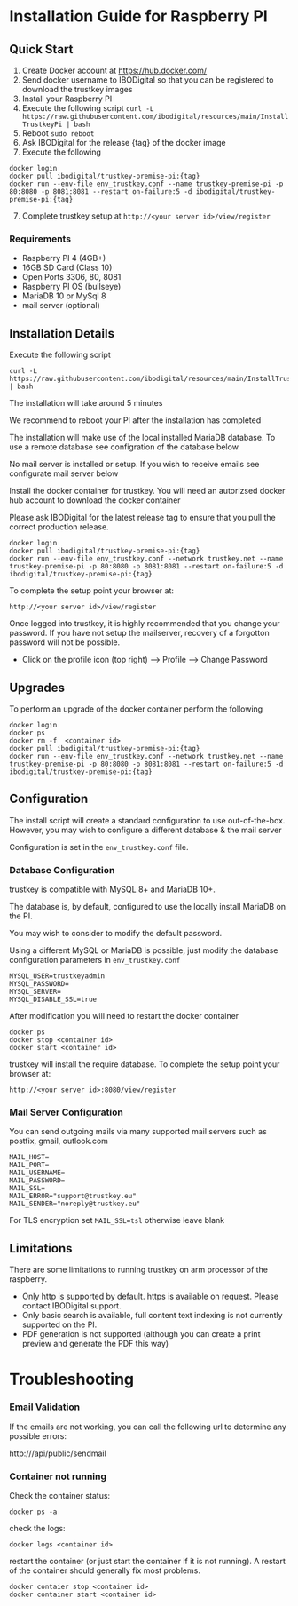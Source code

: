 # Installation Guide for Raspberry PI


## Quick Start

1. Create Docker account at https://hub.docker.com/
2. Send docker username to IBODigital so that you can be registered to download the trustkey images
3. Install your Raspberry PI
4. Execute the following script `curl -L https://raw.githubusercontent.com/ibodigital/resources/main/InstallTrustkeyPi | bash`
5. Reboot `sudo reboot`
6. Ask IBODigital for the release {tag} of the docker image
7. Execute the following

```
docker login
docker pull ibodigital/trustkey-premise-pi:{tag}
docker run --env-file env_trustkey.conf --name trustkey-premise-pi -p 80:8080 -p 8081:8081 --restart on-failure:5 -d ibodigital/trustkey-premise-pi:{tag}
```

7. Complete trustkey setup at `http://<your server id>/view/register`

### Requirements

* Raspberry PI 4 (4GB+)
* 16GB SD Card (Class 10)
* Open Ports 3306, 80, 8081
* Raspberry PI OS (bullseye)
* MariaDB 10 or MySql 8
* mail server (optional)

## Installation Details

Execute the following script

```
curl -L https://raw.githubusercontent.com/ibodigital/resources/main/InstallTrustkeyPi | bash
```

The installation will take around 5 minutes

We recommend to reboot your PI after the installation has completed

The installation will make use of the local installed MariaDB database.  To use a remote database see configration of the database below.

No mail server is installed or setup. If you wish to receive emails see configurate mail server below

Install the docker container for trustkey.  You will need an autorizsed docker hub account to download the docker container

Please ask IBODigital for the latest release tag to ensure that you pull the correct production release.

```
docker login
docker pull ibodigital/trustkey-premise-pi:{tag}
docker run --env-file env_trustkey.conf --network trustkey.net --name trustkey-premise-pi -p 80:8080 -p 8081:8081 --restart on-failure:5 -d ibodigital/trustkey-premise-pi:{tag}
```

To complete the setup point your browser at:

```
http://<your server id>/view/register
```

Once logged into trustkey, it is highly recommended that you change your password.  If you have not setup the mailserver, recovery of a forgotton password will not be possible.

* Click on the profile icon (top right) --> Profile --> Change Password

## Upgrades

To perform an upgrade of the docker container perform the following

```
docker login
docker ps
docker rm -f  <container id>
docker pull ibodigital/trustkey-premise-pi:{tag}
docker run --env-file env_trustkey.conf --network trustkey.net --name trustkey-premise-pi -p 80:8080 -p 8081:8081 --restart on-failure:5 -d ibodigital/trustkey-premise-pi:{tag}
```


## Configuration

The install script will create a standard configuration to use out-of-the-box.
However, you may wish to configure a different database & the mail server

Configuration is set in the `env_trustkey.conf` file.


### Database Configuration

trustkey is compatible with MySQL 8+ and MariaDB 10+.

The database is, by default, configured to use the locally install MariaDB on the PI.

You may wish to consider to modify the default password.

Using a different MySQL or MariaDB is possible, just modify the database configuration parameters in `env_trustkey.conf`

```
MYSQL_USER=trustkeyadmin
MYSQL_PASSWORD=
MYSQL_SERVER=
MYSQL_DISABLE_SSL=true
```

After modification you will need to restart the docker container

```
docker ps
docker stop <container id>
docker start <container id>
```

trustkey will install the require database. To complete the setup point your browser at:

```
http://<your server id>:8080/view/register
```

### Mail Server Configuration

You can send outgoing mails via many supported mail servers such as postfix, gmail, outlook.com

```
MAIL_HOST=
MAIL_PORT=
MAIL_USERNAME=
MAIL_PASSWORD=
MAIL_SSL=
MAIL_ERROR="support@trustkey.eu"
MAIL_SENDER="noreply@trustkey.eu"
```

For TLS encryption set `MAIL_SSL=tsl` otherwise leave blank


## Limitations

There are some limitations to running trustkey on arm processor of the raspberry.

* Only http is supported by default. https is available on request. Please contact IBODigital support.
* Only basic search is available, full content text indexing is not currently supported on the PI.
* PDF generation is not supported (although you can create a print preview and generate the PDF this way)

# Troubleshooting

### Email Validation

If the emails are not working, you can call the following url to determine any possible errors:

http://<your server id>/api/public/sendmail


### Container not running

Check the container status:

```
docker ps -a
```

check the logs:

```
docker logs <container id>
```


restart the container (or just start the container if it is not running).  A restart of the container should generally fix most problems.

```
docker contaier stop <container id>
docker container start <container id>
```

